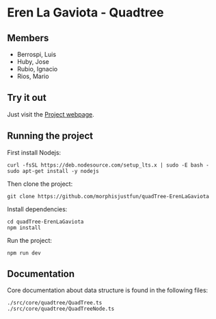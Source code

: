 # Eren La Gaviota - Quadtree

## Members

- Berrospi, Luis
- Huby, Jose
- Rubio, Ignacio
- Rios, Mario

## Try it out

Just visit the [Project webpage](https://quadtree-demo-morphisjustfun.vercel.app/).

## Running the project

First install Nodejs:

```shell
curl -fsSL https://deb.nodesource.com/setup_lts.x | sudo -E bash -
sudo apt-get install -y nodejs
```

Then clone the project:

```shell
git clone https://github.com/morphisjustfun/quadTree-ErenLaGaviota
```

Install dependencies:

```shell
cd quadTree-ErenLaGaviota
npm install
```

Run the project:

```shell
npm run dev
```

## Documentation

Core documentation about data structure is found in the following files:

```
./src/core/quadtree/QuadTree.ts
./src/core/quadtree/QuadTreeNode.ts
```
